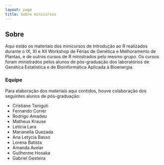 ```yaml
---
layout: page
title: Sobre minicursos
---
```

## Sobre

Aqui estão os materiais dos minicursos de Introdução ao R realizados durante o IX,  XI e XII Workshop de Férias de Genética e Melhoramento de Plantas, e de outros cursos de R ministrados pelo mesmo grupo. Os cursos foram ministrados pelos alunos de pós-graduação dos laboratórios de Genética Estatística e de Bioinformática Aplicada à Bioenergia. 

### Equipe

Para elaboração dos materiais aqui contidos, houve colaboração dos seguintes alunos de pós-graduação:
* Cristiane Taniguti
* Fernando Correr
* Rodrigo Amadeu
* Matheus Krause
* Letícia Lara
* Marianella Quezada
* Ana Letycia Basso
* Lorena Batista
* Amanda Avelar
* Guilherme Hosaka
* Gabriel Gesteira
